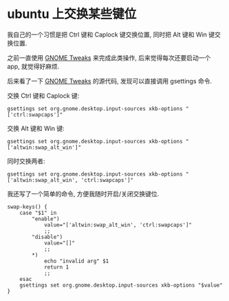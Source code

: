 # ubuntu 上交换某些键位

我自己的一个习惯是把 Ctrl 键和 Caplock 键交换位置,
同时把 Alt 键和 Win 键交换位置.

之前一直使用 [GNOME Tweaks] 来完成此类操作,
后来觉得每次还要启动一个 app, 就觉得好麻烦.

后来看了一下 [GNOME Tweaks] 的源代码, 发现可以直接调用 gsettings 命令.

交换 Ctrl 键和 Caplock 键:

    gsettings set org.gnome.desktop.input-sources xkb-options "['ctrl:swapcaps']"

交换 Alt 键和 Win 键:

    gsettings set org.gnome.desktop.input-sources xkb-options "['altwin:swap_alt_win']"

同时交换两者:

    gsettings set org.gnome.desktop.input-sources xkb-options "['altwin:swap_alt_win', 'ctrl:swapcaps']"

我还写了一个简单的命令, 方便我随时开启/关闭交换键位.

    swap-keys() {
        case "$1" in
            "enable")
                value="['altwin:swap_alt_win', 'ctrl:swapcaps']"
                ;;
            "disable")
                value="[]"
                ;;
            *)
                echo "invalid arg" $1
                return 1
                ;;
        esac
        gsettings set org.gnome.desktop.input-sources xkb-options "$value"
    }

[GNOME Tweaks]: https://wiki.gnome.org/Apps/Tweaks
